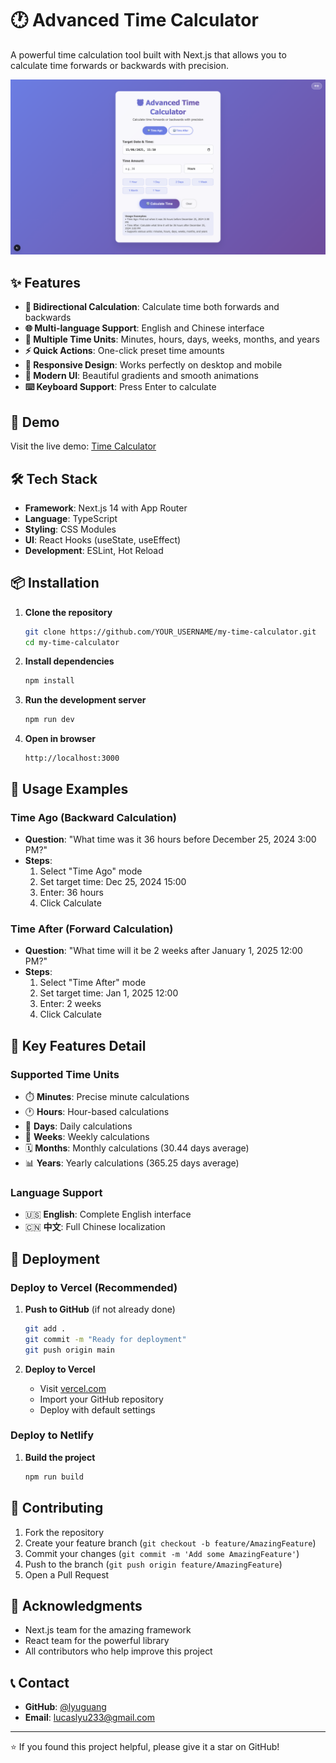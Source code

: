 # 🕐 Advanced Time Calculator

A powerful time calculation tool built with Next.js that allows you to calculate time forwards or backwards with precision.

![Time Calculator Preview](/public/demo.png)

## ✨ Features

- **🔄 Bidirectional Calculation**: Calculate time both forwards and backwards
- **🌐 Multi-language Support**: English and Chinese interface
- **📅 Multiple Time Units**: Minutes, hours, days, weeks, months, and years
- **⚡ Quick Actions**: One-click preset time amounts
- **📱 Responsive Design**: Works perfectly on desktop and mobile
- **🎨 Modern UI**: Beautiful gradients and smooth animations
- **⌨️ Keyboard Support**: Press Enter to calculate

## 🚀 Demo

Visit the live demo: [Time Calculator](https://time-calculator-drab.vercel.app/)

## 🛠️ Tech Stack

- **Framework**: Next.js 14 with App Router
- **Language**: TypeScript
- **Styling**: CSS Modules
- **UI**: React Hooks (useState, useEffect)
- **Development**: ESLint, Hot Reload

## 📦 Installation

1. **Clone the repository**
   ```bash
   git clone https://github.com/YOUR_USERNAME/my-time-calculator.git
   cd my-time-calculator
   ```

2. **Install dependencies**
   ```bash
   npm install
   ```

3. **Run the development server**
   ```bash
   npm run dev
   ```

4. **Open in browser**
   ```
   http://localhost:3000
   ```

## 📖 Usage Examples

### Time Ago (Backward Calculation)
- **Question**: "What time was it 36 hours before December 25, 2024 3:00 PM?"
- **Steps**: 
  1. Select "Time Ago" mode
  2. Set target time: Dec 25, 2024 15:00
  3. Enter: 36 hours
  4. Click Calculate

### Time After (Forward Calculation)
- **Question**: "What time will it be 2 weeks after January 1, 2025 12:00 PM?"
- **Steps**:
  1. Select "Time After" mode
  2. Set target time: Jan 1, 2025 12:00
  3. Enter: 2 weeks
  4. Click Calculate

## 🌟 Key Features Detail

### Supported Time Units
- ⏱️ **Minutes**: Precise minute calculations
- 🕐 **Hours**: Hour-based calculations
- 📅 **Days**: Daily calculations
- 📆 **Weeks**: Weekly calculations
- 🗓️ **Months**: Monthly calculations (30.44 days average)
- 📊 **Years**: Yearly calculations (365.25 days average)

### Language Support
- 🇺🇸 **English**: Complete English interface
- 🇨🇳 **中文**: Full Chinese localization

## 🚀 Deployment

### Deploy to Vercel (Recommended)

1. **Push to GitHub** (if not already done)
   ```bash
   git add .
   git commit -m "Ready for deployment"
   git push origin main
   ```

2. **Deploy to Vercel**
   - Visit [vercel.com](https://vercel.com)
   - Import your GitHub repository
   - Deploy with default settings

### Deploy to Netlify

1. **Build the project**
   ```bash
   npm run build
   ```

## 🤝 Contributing

1. Fork the repository
2. Create your feature branch (`git checkout -b feature/AmazingFeature`)
3. Commit your changes (`git commit -m 'Add some AmazingFeature'`)
4. Push to the branch (`git push origin feature/AmazingFeature`)
5. Open a Pull Request


## 🙏 Acknowledgments

- Next.js team for the amazing framework
- React team for the powerful library
- All contributors who help improve this project

## 📞 Contact

- **GitHub**: [@lyuguang](https://github.com/lyuguang)
- **Email**: lucaslyu233@gmail.com

---

⭐ If you found this project helpful, please give it a star on GitHub!